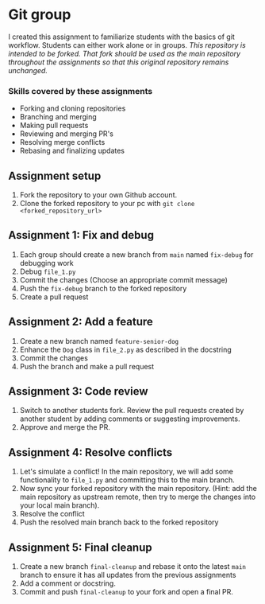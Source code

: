 # Git group 
I created this assignment to familiarize students with the basics of git workflow. Students can either work alone or in groups. *This repository is intended to be forked. That fork should be used as the main repository throughout the assignments so that this original repository remains unchanged.*

### Skills covered by these assignments
- Forking and cloning repositories
- Branching and merging
- Making pull requests
- Reviewing and merging PR's
- Resolving merge conflicts
- Rebasing and finalizing updates

## Assignment setup
1. Fork the repository to your own Github account.
2. Clone the forked repository to your pc with `git clone <forked_repository_url>`

## Assignment 1: Fix and debug
1. Each group should create a new branch from `main` named `fix-debug` for debugging work
2. Debug `file_1.py`
3. Commit the changes (Choose an appropriate commit message)
4. Push the `fix-debug` branch to the forked repository
5. Create a pull request

## Assignment 2: Add a feature
1. Create a new branch named `feature-senior-dog`
2. Enhance the `Dog` class in `file_2.py` as described in the docstring
3. Commit the changes
4. Push the branch and make a pull request

## Assignment 3: Code review
1. Switch to another students fork. Review the pull requests created by another student by adding comments or suggesting improvements.
2. Approve and merge the PR.

## Assignment 4: Resolve conflicts
1. Let's simulate a conflict! In the main repository, we will add some functionality to `file_1.py` and committing this to the main branch.
2. Now sync your forked repository with the main repository. (Hint: add the main repository as upstream remote, then try to merge the changes into your local main branch).
3. Resolve the conflict
4. Push the resolved main branch back to the forked repository

## Assignment 5: Final cleanup
1. Create a new branch `final-cleanup` and rebase it onto the latest `main` branch to ensure it has all updates from the previous assignments
2. Add a comment or docstring.
3. Commit and push `final-cleanup` to your fork and open a final PR.
